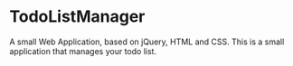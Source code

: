 # TodoListManager
A small Web Application, based on jQuery, HTML and CSS. This is a small application that manages your todo list.
